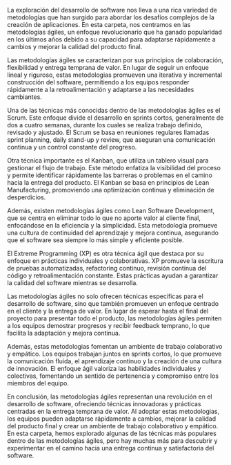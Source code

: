 La exploración del desarrollo de software nos lleva a una rica variedad de metodologías que han surgido para abordar los desafíos complejos de la creación de aplicaciones. En esta carpeta, nos centramos en las metodologías ágiles, un enfoque revolucionario que ha ganado popularidad en los últimos años debido a su capacidad para adaptarse rápidamente a cambios y mejorar la calidad del producto final.

Las metodologías ágiles se caracterizan por sus principios de colaboración, flexibilidad y entrega temprana de valor. En lugar de seguir un enfoque lineal y riguroso, estas metodologias promueven una iterativa y incremental construcción del software, permitiendo a los equipos responder rápidamente a la retroalimentación y adaptarse a las necesidades cambiantes.

Una de las técnicas más conocidas dentro de las metodologías ágiles es el Scrum. Este enfoque divide el desarrollo en sprints cortos, generalmente de dos a cuatro semanas, durante los cuales se realiza trabajo definido, revisado y ajustado. El Scrum se basa en reuniones regulares llamadas sprint planning, daily stand-up y review, que aseguran una comunicación continua y un control constante del progreso.

Otra técnica importante es el Kanban, que utiliza un tablero visual para gestionar el flujo de trabajo. Este método enfatiza la visibilidad del proceso y permite identificar rápidamente las barreras o problemas en el camino hacia la entrega del producto. El Kanban se basa en principios de Lean Manufacturing, promoviendo una optimización continua y eliminación de desperdicios.

Además, existen metodologías ágiles como Lean Software Development, que se centra en eliminar todo lo que no aporte valor al cliente final, enfocándose en la eficiencia y la simplicidad. Esta metodología promueve una cultura de continuidad del aprendizaje y mejora continua, asegurando que el software sea siempre lo más simple y eficiente posible.

El Extreme Programming (XP) es otra técnica ágil que destaca por su enfoque en prácticas individuales y colaborativas. XP promueve la escritura de pruebas automatizadas, refactoring continuo, revisión continua del código y retroalimentación constante. Estas prácticas ayudan a garantizar la calidad del software mientras se desarrolla.

Las metodologías ágiles no solo ofrecen técnicas específicas para el desarrollo de software, sino que también promueven un enfoque centrado en el cliente y la entrega de valor. En lugar de esperar hasta el final del proyecto para presentar todo el producto, las metodologías ágiles permiten a los equipos demostrar progresos y recibir feedback temprano, lo que facilita la adaptación y mejora continua.

Además, estas metodologias fomentan un ambiente de trabajo colaborativo y empático. Los equipos trabajan juntos en sprints cortos, lo que promueve la comunicación fluida, el aprendizaje continuo y la creación de una cultura de innovación. El enfoque ágil valoriza las habilidades individuales y colectivas, fomentando un sentido de pertenencia y compromiso entre los miembros del equipo.

En conclusión, las metodologías ágiles representan una revolución en el desarrollo de software, ofreciendo técnicas innovadoras y prácticas centradas en la entrega temprana de valor. Al adoptar estas metodologias, los equipos pueden adaptarse rápidamente a cambios, mejorar la calidad del producto final y crear un ambiente de trabajo colaborativo y empático. En esta carpeta, hemos explorado algunas de las técnicas más populares dentro de las metodologías ágiles, pero hay muchas más para descubrir y experimentar en el camino hacia una entrega continua y satisfactoria del software.
